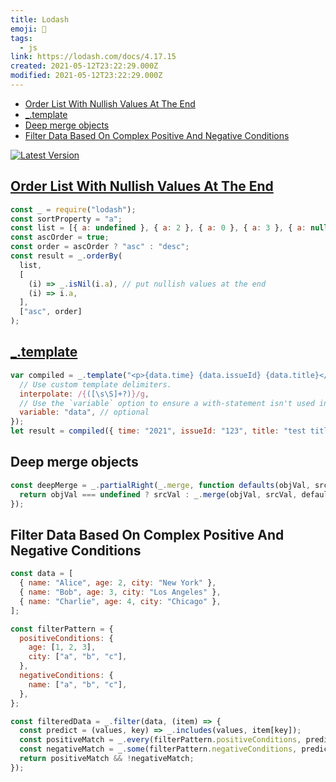 ```yaml
---
title: Lodash
emoji: 📝
tags:
  - js
link: https://lodash.com/docs/4.17.15
created: 2021-05-12T23:22:29.000Z
modified: 2021-05-12T23:22:29.000Z
---
```


- [Order List With Nullish Values At The End](#order-list-with-nullish-values-at-the-end)
- [\_.template](#_template)
- [Deep merge objects](#deep-merge-objects)
- [Filter Data Based On Complex Positive And Negative Conditions](#filter-data-based-on-complex-positive-and-negative-conditions)

[![Latest Version](https://badge.fury.io/js/lodash.svg)](https://badge.fury.io/js/lodash)

## [Order List With Nullish Values At The End](https://runkit.com/lkcozy/639164fef984b2000855183e)

```js
const _ = require("lodash");
const sortProperty = "a";
const list = [{ a: undefined }, { a: 2 }, { a: 0 }, { a: 3 }, { a: null }];
const ascOrder = true;
const order = ascOrder ? "asc" : "desc";
const result = _.orderBy(
  list,
  [
    (i) => _.isNil(i.a), // put nullish values at the end
    (i) => i.a,
  ],
  ["asc", order]
);
```

## [\_.template](https://docs-lodash.com/v4/template/)

```js
var compiled = _.template("<p>{data.time} {data.issueId} {data.title}</p>", {
  // Use custom template delimiters.
  interpolate: /{([\s\S]+?)}/g,
  // Use the `variable` option to ensure a with-statement isn't used in the compiled template.
  variable: "data", // optional
});
let result = compiled({ time: "2021", issueId: "123", title: "test title" });
```

## Deep merge objects

```js
const deepMerge = _.partialRight(_.merge, function defaults(objVal, srcVal) {
  return objVal === undefined ? srcVal : _.merge(objVal, srcVal, defaults);
});
```

## Filter Data Based On Complex Positive And Negative Conditions

```js
const data = [
  { name: "Alice", age: 2, city: "New York" },
  { name: "Bob", age: 3, city: "Los Angeles" },
  { name: "Charlie", age: 4, city: "Chicago" },
];

const filterPattern = {
  positiveConditions: {
    age: [1, 2, 3],
    city: ["a", "b", "c"],
  },
  negativeConditions: {
    name: ["a", "b", "c"],
  },
};

const filteredData = _.filter(data, (item) => {
  const predict = (values, key) => _.includes(values, item[key]);
  const positiveMatch = _.every(filterPattern.positiveConditions, predict);
  const negativeMatch = _.some(filterPattern.negativeConditions, predict);
  return positiveMatch && !negativeMatch;
});
```
